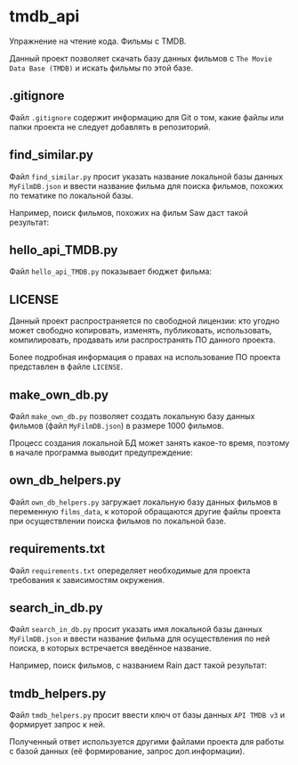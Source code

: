 # tmdb_api
Упражнение на чтение кода. Фильмы с TMDB.

Данный проект позволяет скачать базу данных фильмов с `The Movie Data Base (TMDB)` и искать фильмы по этой базе. 

## .gitignore
Файл `.gitignore` содержит информацию для Git о том, какие файлы или папки проекта не следует добавлять в репозиторий.

## find_similar.py
Файл `find_similar.py` просит указать название локальной базы данных `MyFilmDB.json` и ввести название фильма для поиска фильмов, 
похожих по тематике по локальной базы.

Например, поиск фильмов, похожих на фильм Saw даст такой результат:
![]()

## hello_api_TMDB.py
Файл `hello_api_TMDB.py` показывает бюджет фильма:
![]()

## LICENSE
Данный проект распространяется по свободной лицензии: кто угодно может свободно копировать, изменять, публиковать, использовать, 
компилировать, продавать или распространять ПО данного проекта.

Более подробная информация о правах на использование  ПО проекта представлен в файле `LICENSE`.

## make_own_db.py
Файл `make_own_db.py` позволяет создать локальную базу данных фильмов (файл `MyFilmDB.json`) в размере 1000 фильмов.

Процесс создания локальной БД может занять какое-то время, поэтому в начале программа выводит предупреждение:
![]()

## own_db_helpers.py
Файл `own_db_helpers.py` загружает локальную базу данных фильмов в переменную `films_data`, к которой обращаются другие файлы проекта
при осуществлении поиска фильмов по локальной базе.

## requirements.txt
Файл `requirements.txt` опеределяет необходимые для проекта требования к зависимостям окружения.

## search_in_db.py
Файл `search_in_db.py` просит указать имя локальной базы данных `MyFilmDB.json` и ввести название фильма для осуществления по ней поиска, 
в которых встречается введённое название.

Например, поиск фильмов, с названием Rain даст такой результат:
![]()

## tmdb_helpers.py
Файл `tmdb_helpers.py` просит ввести ключ от базы данных `API TMDB v3` и формирует запрос к ней. 

Полученный ответ используется другими файлами проекта для работы с базой данных (её формирование, запрос доп.информации).
